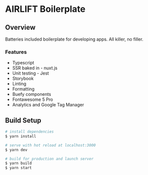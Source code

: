 # AIRLIFT Boilerplate

## Overview

Batteries included boilerplate for developing apps. All killer, no filler.

### Features

* Typescript
* SSR baked in - nuxt.js
* Unit testing - Jest
* Storybook
* Linting
* Formatting
* Buefy components
* Fontawesome 5 Pro
* Analytics and Google Tag Manager

## Build Setup

``` bash
# install dependencies
$ yarn install

# serve with hot reload at localhost:3000
$ yarn dev

# build for production and launch server
$ yarn build
$ yarn start
```
